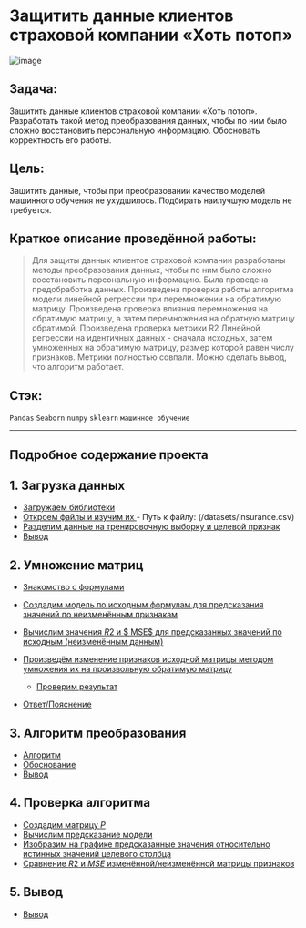 # Защитить данные клиентов страховой компании «Хоть потоп»
![image](https://user-images.githubusercontent.com/76148212/122688547-8e6c0980-d225-11eb-9a97-287236156cb8.png)

## Задача: <br> 
Защитить данные клиентов страховой компании «Хоть потоп». Разработать такой метод преобразования данных, чтобы по ним было сложно восстановить персональную информацию. Обосновать корректность его работы.
## Цель:<br>
Защитить данные, чтобы при преобразовании качество моделей машинного обучения не ухудшилось. Подбирать наилучшую модель не требуется.
## Краткое описание проведённой работы:
> Для защиты данных клиентов страховой компании разработаны методы преобразования данных, чтобы по ним было сложно восстановить персональную информацию. 
Была проведена предобработка данных. Произведена проверка работы алгоритма модели линейной регрессии при перемножении на обратимую матрицу. Произведена проверка влияния перемножения на обратимую матрицу, а затем перемножения на обратную матрицу обратимой. Произведена проверка метрики R2 Линейной регрессии на идентичных данных - сначала исходных, затем умноженных на обратимую матрицу, размер которой равен числу признаков. Метрики полностью совпали. Можно сделать вывод, что алгоритм работает.

## Стэк:
`Pandas`
`Seaborn`
`numpy`
`sklearn`
`машинное обучение`

---
## Подробное содержание проекта
## 1. Загрузка данных
   * <a href='#step_1'> Загружаем библиотеки </a>
   * <a href='#step_1'> Откроем файлы и изучим их </a>
          - Путь к файлу: (/datasets/insurance.csv)
   * <a href='#step_1.1'> Разделим данные на тренировочную выборку и целевой признак </a>
   * <a href='#step_1.end'> Вывод </a>

## 2. Умножение матриц
   * <a href='#step_2'> Знакомство с формулами </a>
   * <a href='#step_2.1.1'> Создадим модель по исходным формулам для предсказания значений по неизменённым признакам </a>
   * <a href='#step_2.1'> Вычислим значения $R2$ и $ MSE$ для предсказанных значений по исходным (неизменённым данным)   </a>
  
   * <a href='#step_2.3'> Произведём изменение признаков исходной матрицы методом умножения их на произвольную обратимую матрицу </a>
       * <a href='#step_2.4'>  Проверим результат </a>
   * <a href='#step_2.end'> Ответ/Пояснение  </a>   
   
   
## 3. Алгоритм преобразования
   * <a href='#step_3'>Алгоритм</a>
   * <a href='#step_3.1'> Обоснование</a>
   * <a href='#step_3.end'> Вывод </a>

## 4. Проверка алгоритма
   * <a href='#step_4'> Создадим матрицу  $P$ </a>
   * <a href='#step_4.1'>Вычислим предсказание модели </a>
   * <a href='#step_4.2'>Изобразим на графике предсказанные значения относительно истинных значений целевого столбца</a>
   * <a href='#step_4.3'>Сравнение $R2$ и $MSE$ изменённой/неизменённой матрицы признаков </a>
   
## 5. Вывод
   * <a href='#step_5.end'> Вывод </a>
